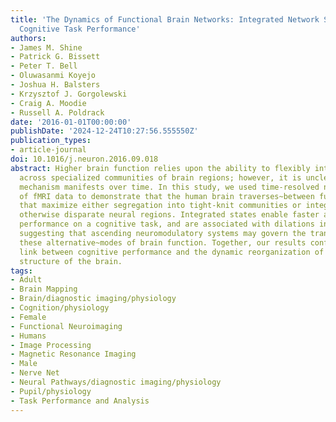 ```yaml
---
title: 'The Dynamics of Functional Brain Networks: Integrated Network States during
  Cognitive Task Performance'
authors:
- James M. Shine
- Patrick G. Bissett
- Peter T. Bell
- Oluwasanmi Koyejo
- Joshua H. Balsters
- Krzysztof J. Gorgolewski
- Craig A. Moodie
- Russell A. Poldrack
date: '2016-01-01T00:00:00'
publishDate: '2024-12-24T10:27:56.555550Z'
publication_types:
- article-journal
doi: 10.1016/j.neuron.2016.09.018
abstract: Higher brain function relies upon the ability to flexibly integrate information
  across specialized communities of brain regions; however, it is unclear how this
  mechanism manifests over time. In this study, we used time-resolved network analysis
  of fMRI data to demonstrate that the human brain traverses~between functional states
  that maximize either segregation into tight-knit communities or integration across
  otherwise disparate neural regions. Integrated states enable faster and more accurate
  performance on a cognitive task, and are associated with dilations in pupil diameter,
  suggesting that ascending neuromodulatory systems may govern the transition between
  these alternative~modes of brain function. Together, our results confirm a direct
  link between cognitive performance and the dynamic reorganization of the network
  structure of the brain.
tags:
- Adult
- Brain Mapping
- Brain/diagnostic imaging/physiology
- Cognition/physiology
- Female
- Functional Neuroimaging
- Humans
- Image Processing
- Magnetic Resonance Imaging
- Male
- Nerve Net
- Neural Pathways/diagnostic imaging/physiology
- Pupil/physiology
- Task Performance and Analysis
---
```

